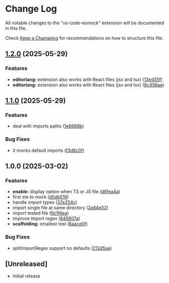 # Change Log

All notable changes to the "vs-code-esmock" extension will be documented in this file.

Check [Keep a Changelog](http://keepachangelog.com/) for recommendations on how to structure this file.

## [1.2.0](https://github.com/Paker30/vs-code-esmock/compare/v1.1.0...v1.2.0) (2025-05-29)


### Features

* **editorlang:** extension also works with React files (jsx and tsx) ([13ed35f](https://github.com/Paker30/vs-code-esmock/commit/13ed35fdc7ef12a75f376de188b4ae82d224f3a4))
* **editorlang:** extension also works with React files (jsx and tsx) ([8c456ae](https://github.com/Paker30/vs-code-esmock/commit/8c456ae26635ac6ab82259a70f6954f1f125d695))

## [1.1.0](https://github.com/Paker30/vs-code-esmock/compare/v1.0.0...v1.1.0) (2025-05-29)


### Features

* deal with imports paths ([1e6688b](https://github.com/Paker30/vs-code-esmock/commit/1e6688ba23c7fc6349122a95110d3a4ffa4a30ed))


### Bug Fixes

* it mocks default imports ([f3d8c0f](https://github.com/Paker30/vs-code-esmock/commit/f3d8c0f8b06c5fe0f4853195320e0ec8643630e0))

## 1.0.0 (2025-03-02)


### Features

* **enable:** display option when TS or JS file ([d6fea4a](https://github.com/Paker30/vs-code-esmock/commit/d6fea4a30b9015fa3b83fdd3a1ac1a24efa85c48))
* first ste to mock ([d5db516](https://github.com/Paker30/vs-code-esmock/commit/d5db5167aeead83363213ab5d1615e2f625bc3f6))
* handle import types ([37e254c](https://github.com/Paker30/vs-code-esmock/commit/37e254cbb742c1d780750d11c7303d8443a5b88a))
* import single file at same directory ([2a84e02](https://github.com/Paker30/vs-code-esmock/commit/2a84e02b2cd9c7c01a89cbdfa0d6872f676d3b97))
* import tested file ([9c1f4ea](https://github.com/Paker30/vs-code-esmock/commit/9c1f4eaadad92c7daeb9cfa49916cce78cff54b8))
* improve import regex ([845807a](https://github.com/Paker30/vs-code-esmock/commit/845807a193f8a7c30976cf08193e00c1a053346b))
* **scaffolding:** smallest test ([8aace0f](https://github.com/Paker30/vs-code-esmock/commit/8aace0f47168ecac87ed659cb0766dda1ed24aa5))


### Bug Fixes

* splitImportRegex support no defaults ([212d5aa](https://github.com/Paker30/vs-code-esmock/commit/212d5aac8150f8cacc463f998aa1350d7995949a))

## [Unreleased]

- Initial release
